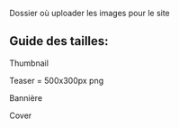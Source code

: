 Dossier où uploader les images pour le site


## Guide des tailles:

Thumbnail

Teaser = 500x300px png

Bannière

Cover
